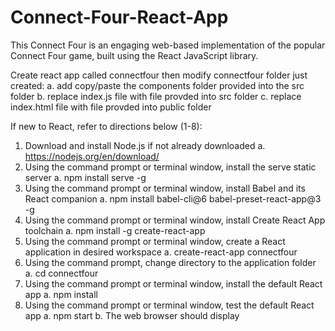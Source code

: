 # Connect-Four-React-App
This Connect Four is an engaging web-based implementation of the popular Connect Four game, built using the React JavaScript library.

Create react app called connectfour then modify connectfour folder just created:
a. add copy/paste the components folder provided into the src folder
b. replace index.js file with file provded into src folder
c. replace index.html file with file provded into public folder

If new to React, refer to directions below (1-8):
1. Download and install Node.js if not already downloaded
a. https://nodejs.org/en/download/
2. Using the command prompt or terminal window, install the serve static server
a. npm install serve -g
3. Using the command prompt or terminal window, install Babel and its React
companion
a. npm install babel-cli@6 babel-preset-react-app@3 -g
4. Using the command prompt or terminal window, install Create React App toolchain
a. npm install -g create-react-app
5. Using the command prompt or terminal window, create a React application in desired
workspace
a. create-react-app connectfour
6. Using the command prompt, change directory to the application folder
a. cd connectfour
7. Using the command prompt or terminal window, install the default React app
a. npm install
8. Using the command prompt or terminal window, test the default React app
a. npm start
b. The web browser should display

